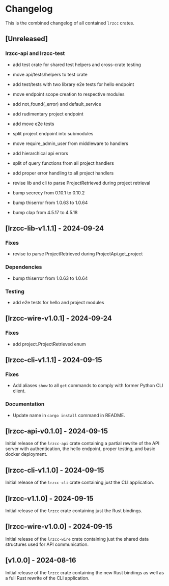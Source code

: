 # Changelog
This is the combined changelog of all contained `lrzcc` crates.

## [Unreleased]

### lrzcc-api and lrzcc-test
- add test crate for shared test helpers and cross-crate testing
- move api/tests/helpers to test crate
- add test/tests with two library e2e tests for hello endpoint
- move endpoint scope creation to respective modules
- add not_found(_error) and default_service
- add rudimentary project endpoint
- add move e2e tests
- split project endpoint into submodules
- move require_admin_user from middleware to handlers
- add hierarchical api errors
- split of query functions from all project handlers
- add proper error handling to all project handlers

- revise lib and cli to parse ProjectRetrieved during project retrieval

- bump secrecy from 0.10.1 to 0.10.2
- bump thiserror from 1.0.63 to 1.0.64
- bump clap from 4.5.17 to 4.5.18

## [lrzcc-lib-v1.1.1] - 2024-09-24

### Fixes
- revise to parse ProjectRetrieved during ProjectApi.get_project

### Dependencies
- bump thiserror from 1.0.63 to 1.0.64

### Testing
- add e2e tests for hello and project modules

## [lrzcc-wire-v1.0.1] - 2024-09-24

### Fixes
- add project.ProjectRetrieved enum

## [lrzcc-cli-v1.1.1] - 2024-09-15

### Fixes
- Add aliases `show` to all `get` commands to comply with former Python CLI client.

### Documentation
- Update name in `cargo install` command in README.

## [lrzcc-api-v0.1.0] - 2024-09-15
Initial release of the `lrzcc-api` crate containing a partial rewrite of the API
server with authentication, the hello endpoint, proper testing, and basic
docker deployment.

## [lrzcc-cli-v1.1.0] - 2024-09-15
Initial release of the `lrzcc-cli` crate containing just the CLI application.

## [lrzcc-v1.1.0] - 2024-09-15
Initial release of the `lrzcc` crate containing just the Rust bindings.

## [lrzcc-wire-v1.0.0] - 2024-09-15
Initial release of the `lrzcc-wire` crate containing just the shared data
structures used for API communication.

## [v1.0.0] - 2024-08-16
Initial release of the `lrzcc` crate containing the new Rust bindings as well
as a full Rust rewrite of the CLI application.
